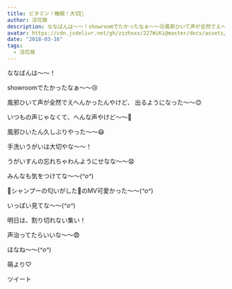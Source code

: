 ```yaml
---
title: ビタミン！睡眠！大切🤒
author: 涼花萌
description: ななばんは〜〜！showroomでたかったなぁ〜〜😢風邪ひいて声が全然でえへんかったんやけど、出るようになった〜〜😊いつもの声じゃなくて、へんな声やけど〜〜🙊風邪ひいたん久しぶり...
avatar: https://cdn.jsdelivr.net/gh/zzzhxxx/227WiKi@master/docs/assets/photo/avatar/moe.jpg
date: "2018-03-16"
tags:
  - 涼花萌
---
```








ななばんは〜〜！





showroomでたかったなぁ〜〜😢






風邪ひいて声が全然でえへんかったんやけど、
出るようになった〜〜😊


いつもの声じゃなくて、へんな声やけど〜〜🙊






風邪ひいたん久しぶりやった〜〜😷




手洗いうがいは大切やな〜〜！



うがいすんの忘れちゃわんようにせなな〜〜😧






みんなも気をつけてな〜〜(*^o^*)









🌸シャンプーの匂いがした🌸のMV可愛かった〜〜(*^o^*)




いっぱい見てな〜〜(*^o^*)






明日は、割り切れない集い！




声治ってたらいいな〜〜😨







ほなね〜〜(*^o^*)





萌より♡


ツイート



